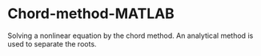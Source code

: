 # Chord-method-MATLAB
Solving a nonlinear equation by the chord method. An analytical method is used to separate the roots.
